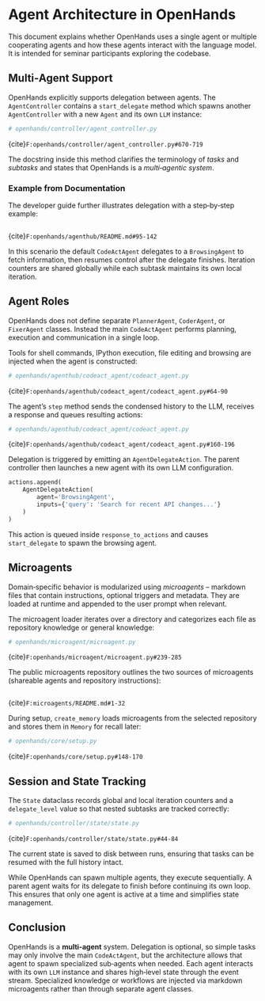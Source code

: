 # Agent Architecture in OpenHands

This document explains whether OpenHands uses a single agent or multiple cooperating agents and how these agents interact with the language model. It is intended for seminar participants exploring the codebase.

## Multi‑Agent Support

OpenHands explicitly supports delegation between agents. The `AgentController` contains a `start_delegate` method which spawns another `AgentController` with a new `Agent` and its own `LLM` instance:

```python
# openhands/controller/agent_controller.py
```
{cite}`F:openhands/controller/agent_controller.py#670-719`

The docstring inside this method clarifies the terminology of *tasks* and *subtasks* and states that OpenHands is a *multi‑agentic system*.

### Example from Documentation

The developer guide further illustrates delegation with a step‑by‑step example:

```text
```
{cite}`F:openhands/agenthub/README.md#95-142`

In this scenario the default `CodeActAgent` delegates to a `BrowsingAgent` to fetch information, then resumes control after the delegate finishes. Iteration counters are shared globally while each subtask maintains its own local iteration.

## Agent Roles

OpenHands does not define separate `PlannerAgent`, `CoderAgent`, or `FixerAgent` classes. Instead the main `CodeActAgent` performs planning, execution and communication in a single loop.

Tools for shell commands, IPython execution, file editing and browsing are injected when the agent is constructed:

```python
# openhands/agenthub/codeact_agent/codeact_agent.py
```
{cite}`F:openhands/agenthub/codeact_agent/codeact_agent.py#64-90`

The agent’s `step` method sends the condensed history to the LLM, receives a response and queues resulting actions:

```python
# openhands/agenthub/codeact_agent/codeact_agent.py
```
{cite}`F:openhands/agenthub/codeact_agent/codeact_agent.py#160-196`

Delegation is triggered by emitting an `AgentDelegateAction`. The parent controller then launches a new agent with its own LLM configuration.

```python
actions.append(
    AgentDelegateAction(
        agent='BrowsingAgent',
        inputs={'query': 'Search for recent API changes...'}
    )
)
```

This action is queued inside `response_to_actions` and causes `start_delegate` to
spawn the browsing agent.

## Microagents

Domain‑specific behavior is modularized using *microagents* – markdown files that contain instructions, optional triggers and metadata. They are loaded at runtime and appended to the user prompt when relevant.

The microagent loader iterates over a directory and categorizes each file as repository knowledge or general knowledge:

```python
# openhands/microagent/microagent.py
```
{cite}`F:openhands/microagent/microagent.py#239-285`

The public microagents repository outlines the two sources of microagents (shareable agents and repository instructions):

```text
```
{cite}`F:microagents/README.md#1-32`

During setup, `create_memory` loads microagents from the selected repository and stores them in `Memory` for recall later:

```python
# openhands/core/setup.py
```
{cite}`F:openhands/core/setup.py#148-170`

## Session and State Tracking

The `State` dataclass records global and local iteration counters and a `delegate_level` value so that nested subtasks are tracked correctly:

```python
# openhands/controller/state/state.py
```
{cite}`F:openhands/controller/state/state.py#44-84`

The current state is saved to disk between runs, ensuring that tasks can be resumed with the full history intact.

While OpenHands can spawn multiple agents, they execute sequentially. A parent
agent waits for its delegate to finish before continuing its own loop. This
ensures that only one agent is active at a time and simplifies state
management.

## Conclusion

OpenHands is a **multi‑agent** system. Delegation is optional, so simple tasks may only involve the main `CodeActAgent`, but the architecture allows that agent to spawn specialized sub‑agents when needed. Each agent interacts with its own `LLM` instance and shares high‑level state through the event stream. Specialized knowledge or workflows are injected via markdown microagents rather than through separate agent classes.
